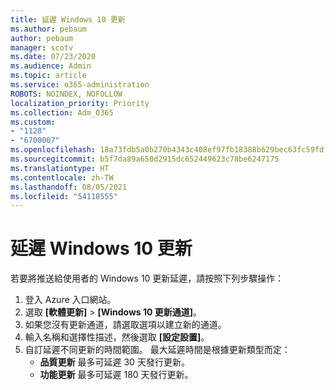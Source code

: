 ```yaml
---
title: 延遲 Windows 10 更新
ms.author: pebaum
author: pebaum
manager: scotv
ms.date: 07/23/2020
ms.audience: Admin
ms.topic: article
ms.service: o365-administration
ROBOTS: NOINDEX, NOFOLLOW
localization_priority: Priority
ms.collection: Adm_O365
ms.custom:
- "1128"
- "6700007"
ms.openlocfilehash: 18a73fdb5a0b270b4343c408ef97fb18388b629bec63fc59fdfa674b763369be
ms.sourcegitcommit: b5f7da89a650d2915dc652449623c78be6247175
ms.translationtype: HT
ms.contentlocale: zh-TW
ms.lasthandoff: 08/05/2021
ms.locfileid: "54118555"
---
```

# <a name="defer-windows-10-updates"></a>延遲 Windows 10 更新

若要將推送給使用者的 Windows 10 更新延遲，請按照下列步驟操作：

1. 登入 Azure 入口網站。
2. 選取 **[軟體更新]**  >  **[Windows 10 更新通道]**。
3. 如果您沒有更新通道，請選取選項以建立新的通道。
4. 輸入名稱和選擇性描述，然後選取 **[設定設置]**。
5. 自訂延遲不同更新的時間範圍。 最大延遲時間是根據更新類型而定：
    - **品質更新** 最多可延遲 30 天發行更新。
    - **功能更新** 最多可延遲 180 天發行更新。
